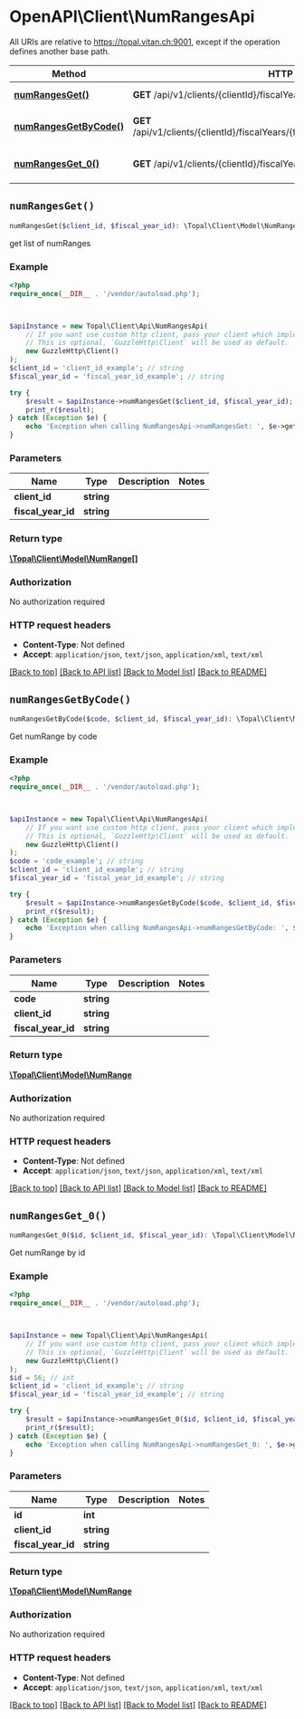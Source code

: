 # OpenAPI\Client\NumRangesApi

All URIs are relative to https://topal.vitan.ch:9001, except if the operation defines another base path.

| Method | HTTP request | Description |
| ------------- | ------------- | ------------- |
| [**numRangesGet()**](NumRangesApi.md#numRangesGet) | **GET** /api/v1/clients/{clientId}/fiscalYears/{fiscalYearId}/numranges | get list of numRanges |
| [**numRangesGetByCode()**](NumRangesApi.md#numRangesGetByCode) | **GET** /api/v1/clients/{clientId}/fiscalYears/{fiscalYearId}/numranges/bycode/{code} | Get numRange by code |
| [**numRangesGet_0()**](NumRangesApi.md#numRangesGet_0) | **GET** /api/v1/clients/{clientId}/fiscalYears/{fiscalYearId}/numranges/{id} | Get numRange by id |


## `numRangesGet()`

```php
numRangesGet($client_id, $fiscal_year_id): \Topal\Client\Model\NumRange[]
```

get list of numRanges

### Example

```php
<?php
require_once(__DIR__ . '/vendor/autoload.php');



$apiInstance = new Topal\Client\Api\NumRangesApi(
    // If you want use custom http client, pass your client which implements `GuzzleHttp\ClientInterface`.
    // This is optional, `GuzzleHttp\Client` will be used as default.
    new GuzzleHttp\Client()
);
$client_id = 'client_id_example'; // string
$fiscal_year_id = 'fiscal_year_id_example'; // string

try {
    $result = $apiInstance->numRangesGet($client_id, $fiscal_year_id);
    print_r($result);
} catch (Exception $e) {
    echo 'Exception when calling NumRangesApi->numRangesGet: ', $e->getMessage(), PHP_EOL;
}
```

### Parameters

| Name | Type | Description  | Notes |
| ------------- | ------------- | ------------- | ------------- |
| **client_id** | **string**|  | |
| **fiscal_year_id** | **string**|  | |

### Return type

[**\Topal\Client\Model\NumRange[]**](../Model/NumRange.md)

### Authorization

No authorization required

### HTTP request headers

- **Content-Type**: Not defined
- **Accept**: `application/json`, `text/json`, `application/xml`, `text/xml`

[[Back to top]](#) [[Back to API list]](../../README.md#endpoints)
[[Back to Model list]](../../README.md#models)
[[Back to README]](../../README.md)

## `numRangesGetByCode()`

```php
numRangesGetByCode($code, $client_id, $fiscal_year_id): \Topal\Client\Model\NumRange
```

Get numRange by code

### Example

```php
<?php
require_once(__DIR__ . '/vendor/autoload.php');



$apiInstance = new Topal\Client\Api\NumRangesApi(
    // If you want use custom http client, pass your client which implements `GuzzleHttp\ClientInterface`.
    // This is optional, `GuzzleHttp\Client` will be used as default.
    new GuzzleHttp\Client()
);
$code = 'code_example'; // string
$client_id = 'client_id_example'; // string
$fiscal_year_id = 'fiscal_year_id_example'; // string

try {
    $result = $apiInstance->numRangesGetByCode($code, $client_id, $fiscal_year_id);
    print_r($result);
} catch (Exception $e) {
    echo 'Exception when calling NumRangesApi->numRangesGetByCode: ', $e->getMessage(), PHP_EOL;
}
```

### Parameters

| Name | Type | Description  | Notes |
| ------------- | ------------- | ------------- | ------------- |
| **code** | **string**|  | |
| **client_id** | **string**|  | |
| **fiscal_year_id** | **string**|  | |

### Return type

[**\Topal\Client\Model\NumRange**](../Model/NumRange.md)

### Authorization

No authorization required

### HTTP request headers

- **Content-Type**: Not defined
- **Accept**: `application/json`, `text/json`, `application/xml`, `text/xml`

[[Back to top]](#) [[Back to API list]](../../README.md#endpoints)
[[Back to Model list]](../../README.md#models)
[[Back to README]](../../README.md)

## `numRangesGet_0()`

```php
numRangesGet_0($id, $client_id, $fiscal_year_id): \Topal\Client\Model\NumRange
```

Get numRange by id

### Example

```php
<?php
require_once(__DIR__ . '/vendor/autoload.php');



$apiInstance = new Topal\Client\Api\NumRangesApi(
    // If you want use custom http client, pass your client which implements `GuzzleHttp\ClientInterface`.
    // This is optional, `GuzzleHttp\Client` will be used as default.
    new GuzzleHttp\Client()
);
$id = 56; // int
$client_id = 'client_id_example'; // string
$fiscal_year_id = 'fiscal_year_id_example'; // string

try {
    $result = $apiInstance->numRangesGet_0($id, $client_id, $fiscal_year_id);
    print_r($result);
} catch (Exception $e) {
    echo 'Exception when calling NumRangesApi->numRangesGet_0: ', $e->getMessage(), PHP_EOL;
}
```

### Parameters

| Name | Type | Description  | Notes |
| ------------- | ------------- | ------------- | ------------- |
| **id** | **int**|  | |
| **client_id** | **string**|  | |
| **fiscal_year_id** | **string**|  | |

### Return type

[**\Topal\Client\Model\NumRange**](../Model/NumRange.md)

### Authorization

No authorization required

### HTTP request headers

- **Content-Type**: Not defined
- **Accept**: `application/json`, `text/json`, `application/xml`, `text/xml`

[[Back to top]](#) [[Back to API list]](../../README.md#endpoints)
[[Back to Model list]](../../README.md#models)
[[Back to README]](../../README.md)
